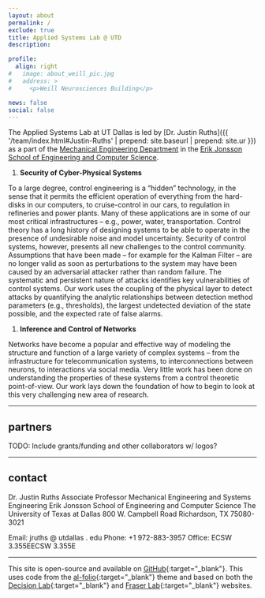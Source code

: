 ```yaml
---
layout: about
permalink: /
exclude: true
title: Applied Systems Lab @ UTD
description: 

profile: 
  align: right
#   image: about_weill_pic.jpg
#   address: > 
#     <p>Weill Neurosciences Building</p>

news: false
social: false
---
```

The Applied Systems Lab at UT Dallas is led by [Dr. Justin Ruths]({{ '/team/index.html#Justin-Ruths' | prepend: site.baseurl | prepend: site.ur }}) as a part of the [Mechanical Engineering Department](https://me.utdallas.edu) in the [Erik Jonsson School of Engineering and Computer Science](https://ecs.utdallas.edu).


1. **Security of Cyber-Physical Systems**

To a large degree, control engineering is a “hidden” technology, in the sense that it permits the efficient operation of everything from the hard-disks in our computers, to cruise-control in our cars, to regulation in refineries and power plants.  Many of these applications are in some of our most critical infrastructures – e.g., power, water, transportation.  Control theory has a long history of designing systems to be able to operate in the presence of undesirable noise and model uncertainty. Security of control systems, however, presents all new challenges to the control community.  Assumptions that have been made – for example for the Kalman Filter – are no longer valid as soon as perturbations to the system may have been caused by an adversarial attacker rather than random failure. The systematic and persistent nature of attacks identifies key vulnerabilities of control systems.  Our work uses the coupling of the physical layer to detect attacks by quantifying the analytic relationships between detection method parameters (e.g., thresholds), the largest undetected deviation of the state possible, and the expected rate of false alarms.

1. **Inference and Control of Networks**

Networks have become a popular and effective way of modeling the structure and function of a large variety of complex systems – from the infrastructure for telecommunication systems, to interconnections between neurons, to interactions via social media. 
Very little work has been done on understanding the properties of these systems from a control theoretic point-of-view. 
Our work lays down the foundation of how to begin to look at this very challenging new area of research.

<!-- Include more about inference? what other things do you consider part of this work? is "reachability" or "SLAM" type things seperate thrusts? -->

<!-- 
Include these?
1. **Optimal Ensemble Control**
2. **Computational Optimal Control** --> 


<!-- My work spans across the topics of control, dynamics, computation, optimization, and networks. Almost all of my work is done in collaboration with researchers from application areas.  Challenges in real-world problems motivate development of new theory.  This theory implies a strategy and methodology for solving these problems computationally.  Insights from computation provide advancements in the application as well as suggest new approaches for the theory.  And so the cycle continues.

**Control of Networks**

Networks have become a popular and effective way of modeling the structure and function of a large variety of complex systems – from the infrastructure for telecommunication systems, to interconnections between neurons, to interactions via social media. Very little work has been done on understanding the properties of these systems from a control theoretic point-of-view. Our work lays down the foundation of how to begin to look at this very challenging new area of research.

**Security of Cyber-Physical Systems**

To a large degree, control engineering is a “hidden” technology, in the sense that it permits the efficient operation of everything from the hard-disks in our computers, to cruise-control in our cars, to regulation in refineries and power plants.  Many of these applications are in some of our most critical infrastructures – e.g., power, water, transportation.  Control theory has a long history of designing systems to be able to operate in the presence of undesirable noise and model uncertainty. Security of control systems, however, presents all new challenges to the control community.  Assumptions that have been made – for example for the Kalman Filter – are no longer valid as soon as perturbations to the system may have been caused by an adversarial attacker rather than random failure. The systematic and persistent nature of attacks identifies key vulnerabilities of control systems.  Our work uses the coupling of the physical layer to detect attacks by quantifying the analytic relationships between detection method parameters (e.g., thresholds), the largest undetected deviation of the state possible, and the expected rate of false alarms.

**Optimal Ensemble Control**

In this work, we develop a new framework and novel methods to synthesize optimal, open-loop controls for a class of complex dynamical systems called inhomogeneous ensembles. Such systems are motivated by the challenges arising from pulse design problems in nuclear magnetic resonance (NMR) and imaging (MRI), but also appear in additional areas of quantum control as well as in uncertain systems across science and engineering.

**Computational Optimal Control**

Many disciplines and applications have yet to incorporate the systematic approaches that control theory offers into the way that they operate and understand their problems. Our work in computation optimal control attempts to take the siloed tools from dynamical systems and optimal control and apply them on a wide range of problems.  We have used this approach in a variety of applications including: control of quantum systems, neuroscience, and human eye and head dynamics. -->

<!-- The Decision Lab is led by [Winston Chiong, MD PhD]({{ '/team/index.html#Winston-Chiong' | prepend: site.baseurl | prepend: site.url }}), and is part of the [Memory and Aging Center](http://memory.ucsf.edu){:target="\_blank"} in the [UCSF Weill Institute for Neurosciences](http://weill.ucsf.edu){:target="\_blank"}. Our interdisciplinary research is informed by clinical neurology, cognitive neuroscience, the social sciences, philosophy and law, with two main themes: -->

<!-- 1. **Decision Neuroscience in Aging and Disorders of Aging**

   We study the neural bases of decision-making in the aging brain in both health and disease, using techniques such as task-based functional MRI, online population-based methods, and computational behavioral modeling. We hope to understand brain changes underlying vulnerability to financial fraud and other mistakes, in order to inform future strategies to prevent these risks.

1. **Ethical, Policy and Health Equity Implications of Alterations to Brain Function**

   We also use conceptual and empirical/ethnographic methods to investigate the broader effects of brain diseases and of interventions (pharmacological and technological) that influence brain function. As the brain is the physical basis for our experiences, personalities and choices, we are particularly interested in how changes to the brain affect patients’/users’ senses of themselves and in whether new possibilities afforded by novel interventions are made available among diverse communities. -->

---

## partners

TODO: Include grants/funding and other collaborators w/ logos?

<!-- Our work is funded by grants R01AG058817, R01MH114860, R01AG022983, 
U01NS098971, and R01AG056715 from the [National Institutes of Health](http://www.nih.gov){:target="\_blank"}. In addition to our [research collaborators]({{ '/team/index.html#collaborators' | prepend: site.baseurl | prepend: site.url }}), we are affiliated with:

<div class="clearfix" style="width: 100%; padding-bottom: 25px"></div>

<div class="clearfix" style="width: 100%; clear: both;">
    <a href="https://www.gbhi.org" target="_blank"><img style="width: 45%; float: left; padding-bottom: 25px;" valign="center" src="{{ site.baseurl }}/assets/img/about_GBHI_logo_RGB.png" alt="logo for Global Brain Health Institute"></a>
    <a href="https://www.allftd.org" target="_blank"><img style="width: 50%; float: right; padding-bottom: 25px;" valign="center" src="{{ site.baseurl }}/assets/img/about_ALLFTD.png" alt="logo for the ARTFL-LEFFTDS Longitudinal Frontotemporal Lobar Degeneration (ALLFTD) research study"></a>
</div>
<div style="width: 100%; clear: both; margin-bottom: 15px">
</div> -->

<!-- <a rel="me" href="https://neuromatch.social/@winstonchiong"> - </a> -->

---

## contact
Dr. Justin Ruths
Associate Professor
Mechanical Engineering and Systems Engineering
Erik Jonsson School of Engineering and Computer Science
The University of Texas at Dallas
800 W. Campbell Road
Richardson, TX 75080-3021

Email: jruths @ utdallas . edu
Phone: +1 972-883-3957
Office: ECSW 3.355EECSW 3.355E

<!-- <i class="fa fa-envelope"></i> *decisionlab (at) ucsf.edu* -->

---

This site is open-source and available on [GitHub](https://github.com/Applied-Systems-Lab/Applied-Systems-Lab.github.io){:target="\_blank"}.
This uses code from the [al-folio](https://github.com/alshedivat/al-folio){:target="\_blank"} theme and based on both the [Decision Lab](https://decisionlab.ucsf.edu/){:target="\_blank"} and [Fraser Lab](https://fraserlab.com/){:target="\_blank"} websites.
